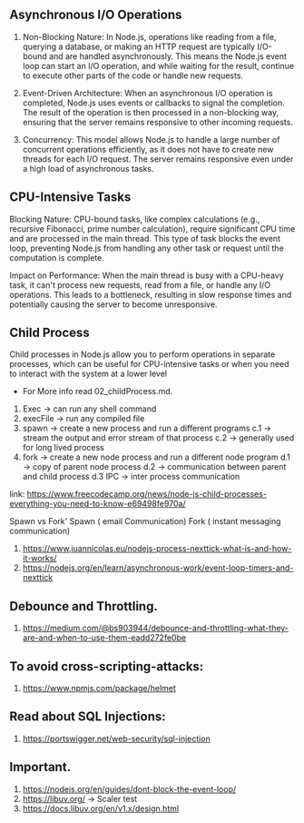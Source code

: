 ## Asynchronous I/O Operations

1. Non-Blocking Nature: In Node.js, operations like reading from a file,
querying a database, or making an HTTP request are typically
I/O-bound and are handled asynchronously. This means the Node.js
event loop can start an I/O operation, and while waiting for the result,
continue to execute other parts of the code or handle new requests.

2. Event-Driven Architecture: When an asynchronous I/O operation is
completed, Node.js uses events or callbacks to signal the completion.
The result of the operation is then processed in a non-blocking way,
ensuring that the server remains responsive to other incoming
requests.

3. Concurrency: This model allows Node.js to handle a large number of
concurrent operations efficiently, as it does not have to create new
threads for each I/O request. The server remains responsive even
under a high load of asynchronous tasks.

## CPU-Intensive Tasks

Blocking Nature: CPU-bound tasks, like complex calculations (e.g.,
recursive Fibonacci, prime number calculation), require significant CPU time and are
processed in the main thread. This type of task blocks the event loop,
preventing Node.js from handling any other task or request until the
computation is complete.

Impact on Performance: When the main thread is busy with a
CPU-heavy task, it can't process new requests, read from a file, or
handle any I/O operations. This leads to a bottleneck, resulting in slow
response times and potentially causing the server to become
unresponsive.

## Child Process
Child processes in Node.js allow you to perform operations in
separate processes, which can be useful for CPU-intensive tasks
or when you need to interact with the system at a lower level
   - For More info read 02_childProcess.md.

1. Exec -> can run any shell command
2. execFile -> run any compiled file
3. spawn -> create a new process and run a different programs 
     c.1 -> stream the output and error stream of that process
     c.2 -> generally used for long lived process
4. fork -> create a new node process and run a different node program
    d.1 -> copy of parent node process
    d.2 -> communication between parent and child process
    d.3 IPC -> inter process communication

link: https://www.freecodecamp.org/news/node-js-child-processes-everything-you-need-to-know-e69498fe970a/

Spawn vs Fork'
Spawn ( email Communication)
Fork ( instant messaging communication)

1. https://www.juannicolas.eu/nodejs-process-nexttick-what-is-and-how-it-works/
2. https://nodejs.org/en/learn/asynchronous-work/event-loop-timers-and-nexttick

## Debounce and Throttling.
1. https://medium.com/@bs903944/debounce-and-throttling-what-they-are-and-when-to-use-them-eadd272fe0be

## To avoid cross-scripting-attacks:
1. https://www.npmjs.com/package/helmet

## Read about SQL Injections:
1. https://portswigger.net/web-security/sql-injection

## Important.
1. https://nodejs.org/en/guides/dont-block-the-event-loop/
2. https://libuv.org/   -> Scaler test
3. https://docs.libuv.org/en/v1.x/design.html